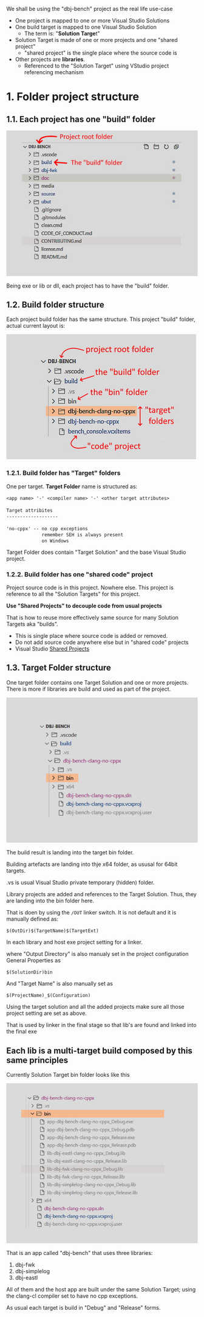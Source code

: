 
We shall be using the "dbj-bench" project as the real life use-case

- One project is mapped to one or more Visual Studio Solutions
- One build target is mapped to one Visual Studio Solution
  - The term is: "**Solution Targe**t"
- Solution Target is made of one or more projects and one "shared project"
  - "shared project" is the single place where the source code is
- Other projects are **libraries**.
  - Referenced to the "Solution Target" using VStudio project referencing mechanism


# 1. Folder project structure


## 1.1. Each project has one "build" folder

![build folder](media/build-folder.jpg)

Being exe or lib or dll, each project has to have the "build" folder.

## 1.2. Build folder structure

Each project build folder has the same structure. This project "build" folder, actual current layout is:

![whatever](media/toplevelbuildstructure.jpg)


### 1.2.1. Build folder has "Target" folders

One per target. **Target Folder** name is structured as: 

```
<app name> '-' <compiler name> '-' <other target attributes>

Target attribites
-------------------

'no-cppx' -- no cpp exceptions
             remember SEH is always present
             on Windows
```

Target Folder does contain "Target Solution" and the base Visual Studio project.

### 1.2.2. Build folder has one "shared code" project 

Project source code is in this project. Nowhere else.
This project is reference to all the "Solution Targets" for this project.

**Use "Shared Projects" to decouple code from usual projects**

That is how to reuse more effectively same source for many Solution Targets aka "builds".

- This is single place where source code is added or removed. 
- Do not add source code anywhere else but in "shared code" projects
- Visual Studio [Shared Projects](https://docs.microsoft.com/en-us/xamarin/cross-platform/app-fundamentals/shared-projects?tabs=windows) 

## 1.3. Target Folder structure

One target folder contains one Target Solution and one or more projects. There is more if libraries are build and used as part of the project.

![target_folder](media/target-folder.jpg)

The build result is landing into the target bin folder.

Building artefacts are landing into thje x64 folder, as ususal for 64bit targets.

.vs is usual Visual Studio private temporary (hidden) folder.

Library projects are added and references to the Target Solution. Thus, they are landing into the bin folder here.

That is doen by using the `/OUT` linker switch. It is not default and it is manually defined as:
```
$(OutDir)$(TargetName)$(TargetExt)
```
In each library and host exe project setting for a linker.

where "Output Directory" is also manualy set in the project configuration General Properties as
```
$(SolutionDir)bin
```
And "Target Name" is also manually set as
```
$(ProjectName)_$(Configuration)
```

Using the target solution and all the added projects make sure all those project setting are set as above.

That is used by linker in the final stage so that lib's are found and linked into the final exe

## Each lib is a multi-target build composed  by this same principles

Currently Solution Target bin folder looks like this

![bin](media/binfoldersample.jpg)

That is an app called "dbj-bench" that uses three libraries:

1. dbj-fwk
2. dbj-simplelog
3. dbj-eastl

All of them and the host app are built under the same Solution Target; using the clang-cl compiler set to have no cpp exceptions. 

As usual each target is build in "Debug" and "Release" forms.






  


